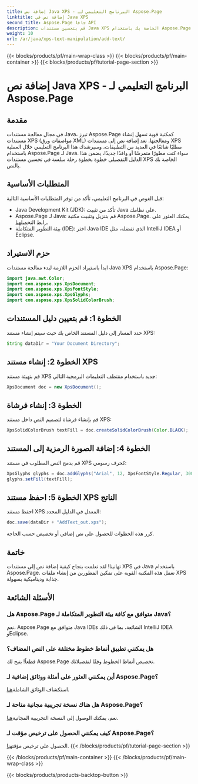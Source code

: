 ```yaml
---
title: إضافة نص Java XPS - البرنامج التعليمي لـ Aspose.Page
linktitle: إضافة نص في Java XPS
second_title: Aspose.Page جافا API
description: قم بتحسين مستندات Java XPS الخاصة بك باستخدام Aspose.Page! اتبع دليلنا خطوة بخطوة لإضافة نص دون عناء. ارفع مهاراتك في التعامل مع المستندات اليوم.
weight: 10
url: /ar/java/xps-text-manipulation/add-text/
---
```


{{< blocks/products/pf/main-wrap-class >}}
{{< blocks/products/pf/main-container >}}
{{< blocks/products/pf/tutorial-page-section >}}

# إضافة نص Java XPS - البرنامج التعليمي لـ Aspose.Page

## مقدمة
في مجال معالجة مستندات Java، تبرز Aspose.Page كمكتبة قوية تسهل إنشاء مستندات XPS (مواصفات ورق XML) ومعالجتها. تعد إضافة نص إلى مستندات XPS مطلبًا شائعًا في العديد من التطبيقات، وسيرشدك هذا البرنامج التعليمي خلال العملية باستخدام Aspose.Page لـ Java. سواء كنت مطورًا متمرسًا أو وافدًا جديدًا، يضمن هذا الدليل التفصيلي خطوة بخطوة رحلة سلسة في تحسين مستندات XPS الخاصة بك بالنص.
## المتطلبات الأساسية
قبل الغوص في البرنامج التعليمي، تأكد من توفر المتطلبات الأساسية التالية:
- Java Development Kit (JDK): تأكد من تثبيت Java على نظامك.
-  Aspose.Page لـ Java: قم بتنزيل وتثبيت مكتبة Aspose.Page. يمكنك العثور على رابط التحميل[هنا](https://releases.aspose.com/page/java/).
- بيئة التطوير المتكاملة (IDE): اختر Java IDE الذي تفضله، مثل IntelliJ IDEA أو Eclipse.
## حزم الاستيراد
ابدأ باستيراد الحزم اللازمة لبدء معالجة مستندات Java XPS باستخدام Aspose.Page:
```java
import java.awt.Color;
import com.aspose.xps.XpsDocument;
import com.aspose.xps.XpsFontStyle;
import com.aspose.xps.XpsGlyphs;
import com.aspose.xps.XpsSolidColorBrush;
```
## الخطوة 1: قم بتعيين دليل المستندات
حدد المسار إلى دليل المستند الخاص بك حيث سيتم إنشاء مستند XPS:
```java
String dataDir = "Your Document Directory";
```
## الخطوة 2: إنشاء مستند XPS
قم بتهيئة مستند XPS جديد باستخدام مقتطف التعليمات البرمجية التالي:
```java
XpsDocument doc = new XpsDocument();
```
## الخطوة 3: إنشاء فرشاة
قم بإنشاء فرشاة لتصميم النص داخل مستند XPS:
```java
XpsSolidColorBrush textFill = doc.createSolidColorBrush(Color.BLACK);
```
## الخطوة 4: إضافة الصورة الرمزية إلى المستند
قم بدمج النص المطلوب في مستند XPS كحرف رسومي:
```java
XpsGlyphs glyphs = doc.addGlyphs("Arial", 12, XpsFontStyle.Regular, 300f, 450f, "Hello World!");
glyphs.setFill(textFill);
```
## الخطوة 5: احفظ مستند XPS الناتج
احفظ مستند XPS المعدل في الدليل المحدد:
```java
doc.save(dataDir + "AddText_out.xps");
```
كرر هذه الخطوات للحصول على نص إضافي أو تخصيص حسب الحاجة.
## خاتمة
تهانينا! لقد تعلمت بنجاح كيفية إضافة نص إلى مستندات XPS في Java باستخدام Aspose.Page. تعمل هذه المكتبة القوية على تمكين المطورين من إنشاء ملفات XPS جذابة وديناميكية بسهولة.
## الأسئلة الشائعة
### هل Aspose.Page متوافق مع كافة بيئة التطوير المتكاملة لـ Java؟
نعم، Aspose.Page متوافق مع Java IDEs الشائعة، بما في ذلك IntelliJ IDEA وEclipse.
### هل يمكنني تطبيق أنماط خطوط مختلفة على النص المضاف؟
قطعاً! يتيح لك Aspose.Page تخصيص أنماط الخطوط وفقًا لتفضيلاتك.
### أين يمكنني العثور على أمثلة ووثائق إضافية لـ Aspose.Page؟
 استكشاف الوثائق الشاملة[هنا](https://reference.aspose.com/page/java/).
### هل هناك نسخة تجريبية مجانية متاحة لـ Aspose.Page؟
 نعم، يمكنك الوصول إلى النسخة التجريبية المجانية[هنا](https://releases.aspose.com/).
### كيف يمكنني الحصول على ترخيص مؤقت لـ Aspose.Page؟
 الحصول على ترخيص مؤقت[هنا](https://purchase.aspose.com/temporary-license/).
{{< /blocks/products/pf/tutorial-page-section >}}

{{< /blocks/products/pf/main-container >}}
{{< /blocks/products/pf/main-wrap-class >}}

{{< blocks/products/products-backtop-button >}}

